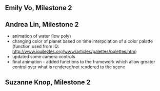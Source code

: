 Emily Vo, Milestone 2
---------------------------------------


Andrea Lin, Milestone 2
---------------------------------------
- animation of water (low poly)
- changing color of planet based on time interpolation of a color palatte (function used from IQ: http://www.iquilezles.org/www/articles/palettes/palettes.htm) 
- updated some camera controls
- final animation - added functions to the framework which allow greater control over what is rendered/not rendered to the scene

Suzanne Knop, Milestone 2
---------------------------------------
